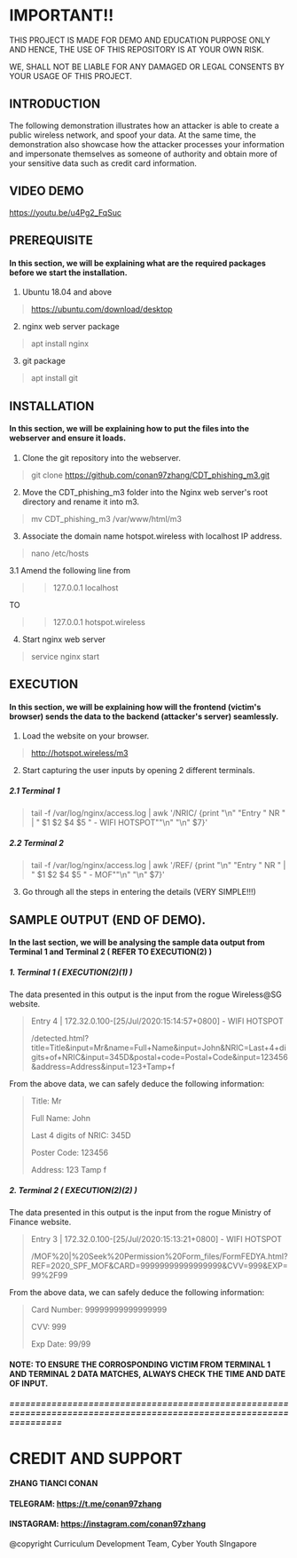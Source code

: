 # IMPORTANT!!

THIS PROJECT IS MADE FOR DEMO AND EDUCATION PURPOSE ONLY AND HENCE, THE USE OF THIS REPOSITORY IS AT YOUR OWN RISK. 

WE, SHALL NOT BE LIABLE FOR ANY DAMAGED OR LEGAL CONSENTS BY YOUR USAGE OF THIS PROJECT.

## INTRODUCTION

The following demonstration illustrates how an attacker is able to create a public wireless network, and spoof your data.
At the same time, the demonstration also showcase how the attacker processes your information and impersonate themselves as someone of authority and obtain more of your sensitive data such as credit card information.

## VIDEO DEMO
https://youtu.be/u4Pg2_FqSuc

## PREREQUISITE

#### In this section, we will be explaining what are the required packages before we start the installation.
1. Ubuntu 18.04 and above
> https://ubuntu.com/download/desktop
2. nginx web server package
> apt install nginx
3. git package
> apt install git

## INSTALLATION

#### In this section, we will be explaining how to put the files into the webserver and ensure it loads.

1. Clone the git repository into the webserver.
> git clone https://github.com/conan97zhang/CDT_phishing_m3.git

2. Move the CDT_phishing_m3 folder into the Nginx web server's root directory and rename it into m3.
> mv CDT_phishing_m3 /var/www/html/m3

3. Associate the domain name hotspot.wireless with localhost IP address.
> nano /etc/hosts

3.1 Amend the following line from

>> 127.0.0.1    localhost

TO

>> 127.0.0.1    hotspot.wireless

4. Start nginx web server

> service nginx start

## EXECUTION

#### In this section, we will be explaining how will the frontend (victim's browser) sends the data to the backend (attacker's server) seamlessly.

1. Load the website on your browser.

> http://hotspot.wireless/m3

2. Start capturing the user inputs by opening 2 different terminals.

##### 2.1 Terminal 1
> tail -f /var/log/nginx/access.log | awk '/NRIC/ {print "\n" "Entry " NR " | " $1 $2 $4 $5 " - WIFI HOTSPOT""\n" "\n"  $7}'

##### 2.2 Terminal 2
> tail -f /var/log/nginx/access.log | awk '/REF/ {print "\n" "Entry " NR " | " $1 $2 $4 $5 " - MOF""\n" "\n"  $7}'

3. Go through all the steps in entering the details (VERY SIMPLE!!!)

## SAMPLE OUTPUT (END OF DEMO).

#### In the last section, we will be analysing the sample data output from Terminal 1 and Terminal 2 ( REFER TO EXECUTION(2) )

##### 1. Terminal 1 ( EXECUTION(2)(1) )

The data presented in this output is the input from the rogue Wireless@SG website.

> Entry 4 | 172.32.0.100-[25/Jul/2020:15:14:57+0800] - WIFI HOTSPOT
> 
> /detected.html?title=Title&input=Mr&name=Full+Name&input=John&NRIC=Last+4+digits+of+NRIC&input=345D&postal+code=Postal+Code&input=123456&address=Address&input=123+Tamp+f

From the above data, we can safely deduce the following information:

> Title: Mr
>
> Full Name: John
>
> Last 4 digits of NRIC: 345D
>
> Poster Code: 123456
>
> Address: 123 Tamp f

##### 2. Terminal 2 ( EXECUTION(2)(2) )

The data presented in this output is the input from the rogue Ministry of Finance website. 

> Entry 3 | 172.32.0.100-[25/Jul/2020:15:13:21+0800] - WIFI HOTSPOT
>
> /MOF%20|%20Seek%20Permission%20Form_files/FormFEDYA.html?REF=2020_SPF_MOF&CARD=99999999999999999&CVV=999&EXP=99%2F99

From the above data, we can safely deduce the following information:

> Card Number: 99999999999999999
>
> CVV: 999
>
> Exp Date: 99/99

#### NOTE: TO ENSURE THE CORROSPONDING VICTIM FROM TERMINAL 1 AND TERMINAL 2 DATA MATCHES, ALWAYS CHECK THE TIME AND DATE OF INPUT.

##### ====================================================================================================================

# CREDIT AND SUPPORT

#### ZHANG TIANCI CONAN
#### TELEGRAM: https://t.me/conan97zhang
#### INSTAGRAM: https://instagram.com/conan97zhang

@copyright Curriculum Development Team, Cyber Youth SIngapore
